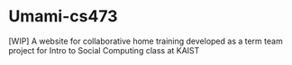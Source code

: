 # Umami-cs473
[WIP] A website for collaborative home training developed as a term team project for Intro to Social Computing class at KAIST
